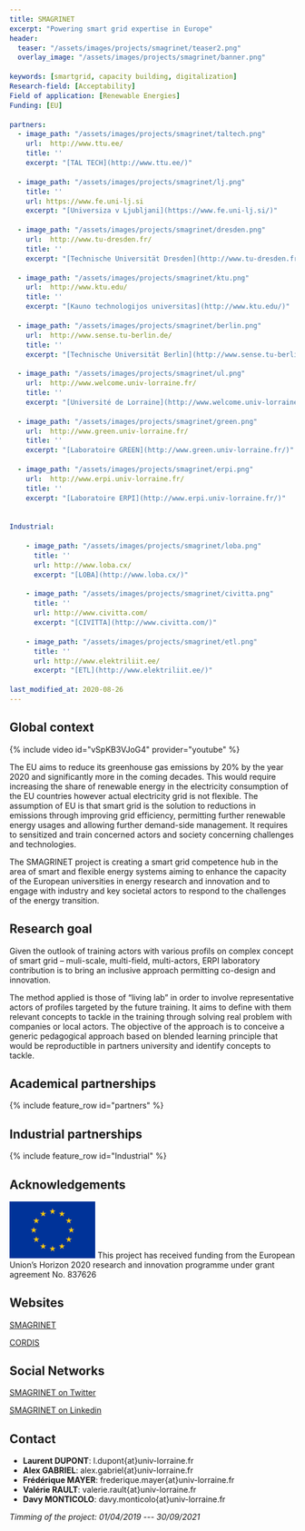 ```yaml
---
title: SMAGRINET
excerpt: "Powering smart grid expertise in Europe"
header:
  teaser: "/assets/images/projects/smagrinet/teaser2.png"
  overlay_image: "/assets/images/projects/smagrinet/banner.png"

keywords: [smartgrid, capacity building, digitalization]
Research-field: [Acceptability]
Field of application: [Renewable Energies]
Funding: [EU]

partners:
  - image_path: "/assets/images/projects/smagrinet/taltech.png"
    url:  http://www.ttu.ee/
    title: ''
    excerpt: "[TAL TECH](http://www.ttu.ee/)"

  - image_path: "/assets/images/projects/smagrinet/lj.png"
    title: ''
    url: https://www.fe.uni-lj.si
    excerpt: "[Universiza v Ljubljani](https://www.fe.uni-lj.si/)"

  - image_path: "/assets/images/projects/smagrinet/dresden.png"
    url:  http://www.tu-dresden.fr/
    title: ''
    excerpt: "[Technische Universität Dresden](http://www.tu-dresden.fr/)"

  - image_path: "/assets/images/projects/smagrinet/ktu.png"
    url:  http://www.ktu.edu/
    title: ''
    excerpt: "[Kauno technologijos universitas](http://www.ktu.edu/)"

  - image_path: "/assets/images/projects/smagrinet/berlin.png"
    url:  http://www.sense.tu-berlin.de/
    title: ''
    excerpt: "[Technische Universität Berlin](http://www.sense.tu-berlin.de/)"

  - image_path: "/assets/images/projects/smagrinet/ul.png"
    url:  http://www.welcome.univ-lorraine.fr/
    title: ''
    excerpt: "[Université de Lorraine](http://www.welcome.univ-lorraine.fr/)"

  - image_path: "/assets/images/projects/smagrinet/green.png"
    url:  http://www.green.univ-lorraine.fr/
    title: ''
    excerpt: "[Laboratoire GREEN](http://www.green.univ-lorraine.fr/)"

  - image_path: "/assets/images/projects/smagrinet/erpi.png"
    url:  http://www.erpi.univ-lorraine.fr/
    title: ''
    excerpt: "[Laboratoire ERPI](http://www.erpi.univ-lorraine.fr/)"


Industrial:

    - image_path: "/assets/images/projects/smagrinet/loba.png"  
      title: ''
      url: http://www.loba.cx/
      excerpt: "[LOBA](http://www.loba.cx/)"

    - image_path: "/assets/images/projects/smagrinet/civitta.png"  
      title: ''
      url: http://www.civitta.com/
      excerpt: "[CIVITTA](http://www.civitta.com/)"

    - image_path: "/assets/images/projects/smagrinet/etl.png"  
      title: ''
      url: http://www.elektriliit.ee/
      excerpt: "[ETL](http://www.elektriliit.ee/)"

last_modified_at: 2020-08-26
---
```



## Global context

{% include video id="vSpKB3VJoG4" provider="youtube" %}

The EU aims to reduce its greenhouse gas emissions by 20% by the year 2020 and significantly more in the coming decades. This would require increasing the share of renewable energy in the electricity consumption of the EU countries however actual electricity grid is not flexible. The assumption of EU is that smart grid is the solution to reductions in emissions through improving grid efficiency, permitting further renewable energy usages and allowing further demand-side management. It requires to sensitized and train concerned actors and society concerning challenges and technologies.  

The SMAGRINET project is creating a smart grid competence hub in the area of smart and flexible energy systems aiming to enhance the capacity of the European universities in energy research and innovation and to engage with industry and key societal actors to respond to the challenges of the energy transition.


## Research goal

Given the outlook of training actors with various profils on complex concept of smart grid – muli-scale, multi-field, multi-actors, ERPI laboratory contribution is to bring an inclusive approach permitting co-design and innovation.  

The method applied is those of “living lab” in order to involve representative actors of profiles targeted by the future training. It aims to define with them relevant concepts to tackle in the training through solving real problem with companies or local actors. The objective of the approach is to conceive a generic pedagogical approach based on blended learning principle that would be reproductible in partners university and identify concepts to tackle.

## Academical partnerships

{% include feature_row id="partners" %}


## Industrial partnerships

{% include feature_row id="Industrial" %}




## Acknowledgements

<img src="/assets/images/projects/smagrinet/eu.png"  alt= "European Union" width="30%" class="align-right">
This project has received funding from the European Union’s Horizon 2020 research and innovation programme under grant agreement No. 837626


## Websites

<i class="fas fa-link"></i>  [SMAGRINET](https://www.smagrinet.eu)  

<i class="far fa-id-card"></i> [CORDIS](https://cordis.europa.eu/project/id/837626)  

##  Social Networks

<i class="fab fa-twitter-square"></i> [SMAGRINET on Twitter](https://twitter.com/smagrinet)  

<i class="fab fa-linkedin"></i> [SMAGRINET on Linkedin](https://www.linkedin.com/company/smagrinet/)




## Contact
* **Laurent DUPONT**: l.dupont{at}univ-lorraine.fr
* **Alex GABRIEL**: alex.gabriel{at}univ-lorraine.fr
* **Frédérique MAYER**: frederique.mayer{at}univ-lorraine.fr
* **Valérie RAULT**: valerie.rault{at}univ-lorraine.fr
* **Davy MONTICOLO**: davy.monticolo{at}univ-lorraine.fr


 *Timming of the project: 01/04/2019 --- 30/09/2021*
